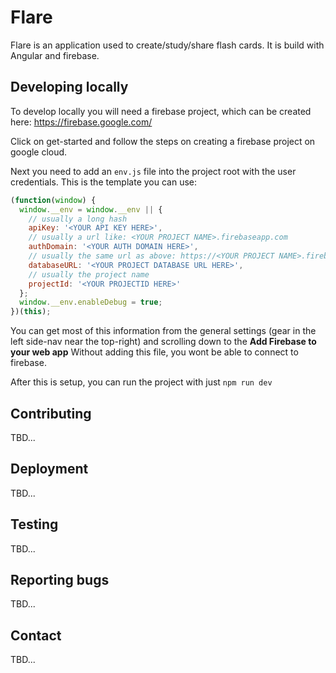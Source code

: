 # Flare

Flare is an application used to create/study/share flash cards. It is build with Angular
and firebase.

## Developing locally

To develop locally you will need a firebase project, which can be created here:
https://firebase.google.com/

Click on get-started and follow the steps on creating a firebase project on google cloud.

Next you need to add an `env.js` file into the project root with the user credentials.
This is the template you can use:

```javascript
(function(window) {
  window.__env = window.__env || {
    // usually a long hash
    apiKey: '<YOUR API KEY HERE>',
    // usually a url like: <YOUR PROJECT NAME>.firebaseapp.com
    authDomain: '<YOUR AUTH DOMAIN HERE>',
    // usually the same url as above: https://<YOUR PROJECT NAME>.firebaseio.com
    databaseURL: '<YOUR PROJECT DATABASE URL HERE>',
    // usually the project name
    projectId: '<YOUR PROJECTID HERE>'
  };
  window.__env.enableDebug = true;
})(this);
```

You can get most of this information from the general settings (gear in the left side-nav near the top-right)
and scrolling down to the **Add Firebase to your web app** Without adding this file, you wont be able to connect to firebase.

After this is setup, you can run the project with just `npm run dev`

## Contributing

TBD...

## Deployment

TBD...

## Testing

TBD...

## Reporting bugs

TBD...

## Contact

TBD...
